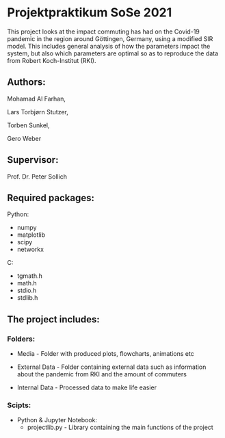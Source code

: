 # Projektpraktikum SoSe 2021

This project looks at the impact commuting has had on the Covid-19 pandemic in the region around Göttingen, Germany, using a modified SIR model. This includes general analysis of how the parameters impact the system, but also which parameters are optimal so as to reproduce the data from Robert Koch-Institut (RKI). 


## Authors:

Mohamad Al Farhan,

Lars Torbjørn Stutzer,

Torben Sunkel,

Gero Weber

## Supervisor:

Prof. Dr. Peter Sollich



## Required packages:

Python:
  - numpy
  - matplotlib
  - scipy
  - networkx
  
C:
  - tgmath.h
  - math.h
  - stdio.h
  - stdlib.h


## The project includes:

### Folders:
  - Media - Folder with produced plots, flowcharts, animations etc

  - External Data - Folder containing external data such as information about the pandemic from RKI and the amount of commuters

  - Internal Data - Processed data to make life easier

### Scipts:
  - Python & Jupyter Notebook:
      - projectlib.py - Library containing the main functions of the project

